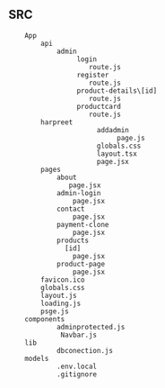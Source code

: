 SRC
---
        App
            api
                admin
                     login
                        route.js
                     register
                        route.js
                     product-details\[id]
                        route.js
                     productcard
                        route.js
            harpreet
                          addadmin
                               page.js
                          globals.css
                          layout.tsx
                          page.jsx
            pages
                about
                   page.jsx
                admin-login
                    page.jsx
                contact
                    page.jsx
                payment-clone
                    page.jsx
                products
                  [id]
                    page.jsx
                product-page
                    page.jsx
            favicon.ico
            globals.css
            layout.js
            loading.js
            psge.js
        components
                adminprotected.js
                 Navbar.js
        lib
                dbconection.js
        models
                .env.local
                .gitignore     

